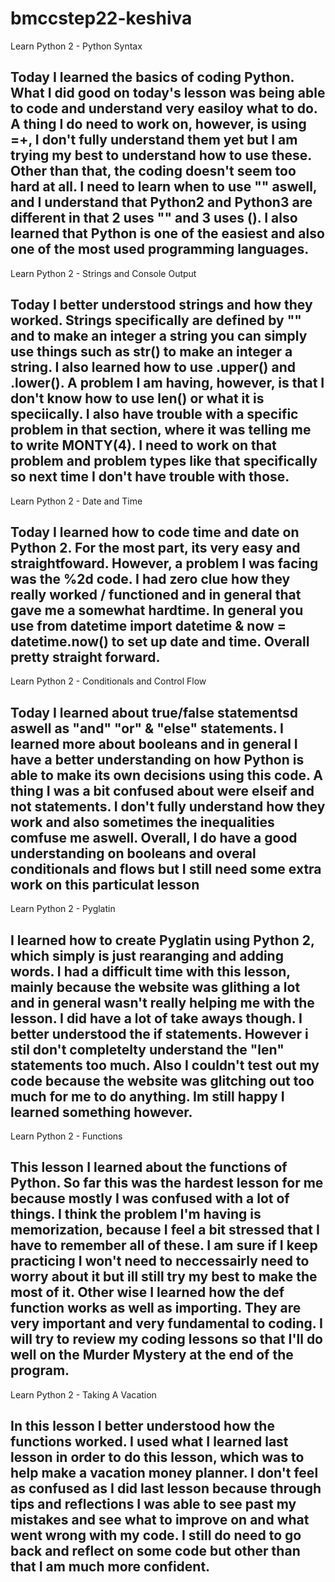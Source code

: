 # bmccstep22-keshiva

Learn Python 2 - Python Syntax

Today I learned the basics of coding Python. What I did good on today's lesson was being able to code and understand very easiloy what to do. A thing I do need to work on, however, is using =+, I don't fully understand them yet but I am trying my best to understand how to use these. Other than that, the coding doesn't seem too hard at all. I need to learn when to use "" aswell, and I understand that Python2 and Python3 are different in that 2 uses "" and 3 uses (). I also learned that Python is one of the easiest and also one of the most used programming languages.
-------------------------------------------------------------------------------------------------------------------------------------------------------------------------
Learn Python 2 - Strings and Console Output

Today I better understood strings and how they worked. Strings specifically are defined by "" and to make an integer a string you can simply use things such as str() to make an integer a string. I also learned how to use .upper() and .lower(). A problem I am having, however, is that I don't know how to use len() or what it is speciically. I also have trouble with a specific problem in that section, where it was telling me to write MONTY(4). I need to work on  that problem and problem types like that specifically so next time I don't have trouble with those.
-------------------------------------------------------------------------------------------------------------------------------------------------------------------------
Learn Python 2 - Date and Time

Today I learned how to code time and date on Python 2. For the most part, its very easy and straightfoward. However, a problem I was facing was the %2d code. I had zero clue how they really worked / functioned and in general that gave me a somewhat hardtime. In general you use from datetime import datetime & now = datetime.now() to set up date and time. Overall  pretty straight forward.
-------------------------------------------------------------------------------------------------------------------------------------------------------------------------
Learn Python 2 - Conditionals and Control Flow

Today I learned about true/false statementsd aswell as "and" "or" & "else" statements. I learned more about booleans and in general I have a better understanding on how Python is able to make its own decisions using this code. A thing I was a bit confused about were elseif and not statements. I don't fully understand how they work and also sometimes the inequalities comfuse me aswell. Overall, I do have a good understanding on booleans and overal conditionals and flows but I still need some extra work on this particulat lesson
-----------------------------------------------------------------------------------------------------------------------------------------------------------------------
Learn Python 2 - Pyglatin

I learned how to create Pyglatin using Python 2, which simply is just rearanging and adding words. I had a difficult time with this lesson, mainly because the website was glithing a lot and in general wasn't really helping me with the lesson. I did have a lot of take aways though. I better understood the if statements. However i stil don't completelty understand the "len" statements too much. Also I couldn't test out my code because the website was glitching out too much for me to do anything. Im still happy I learned something however.
-----------------------------------------------------------------------------------------------------------------------------------------------------------------------
Learn Python 2 - Functions

This lesson I learned about the functions of Python. So far this was the hardest lesson for me because mostly I was confused with a lot of things. I think the problem I'm having is memorization, because I feel a bit stressed that I have to remember all of these. I am sure if I keep practicing I won't need to neccessairly need to worry about it but ill still try my best to make the most of it. Other wise I learned how the def function works as well as importing. They are very important and very fundamental to coding. I will try to review my coding lessons so that I'll do well on the Murder Mystery at the end of the program.
-----------------------------------------------------------------------------------------------------------------------------------------------------------------------
Learn Python 2 - Taking A Vacation

In this lesson I better understood how the functions worked. I used what I learned last lesson in order to do this lesson, which was to help make a vacation money planner. I don't feel as confused as I did last lesson because through tips and reflections I was able to see past my mistakes and see what to improve on and what went wrong with my code. I still do need to go back and reflect on some code but other than that I am much more confident.
-----------------------------------------------------------------------------------------------------------------------------------------------------------------------
